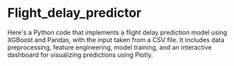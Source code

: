 # Flight_delay_predictor

Here's a Python code that implements a flight delay prediction model using XGBoost and Pandas, with the input taken from a CSV file. It includes data preprocessing, feature engineering, model training, and an interactive dashboard for visualizing predictions using Plotly.
